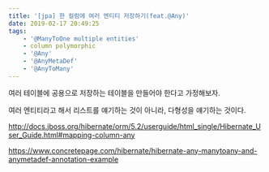 ```yaml
---
title: '[jpa] 한 컬럼에 여러 엔티티 저장하기(feat.@Any)'
date: 2019-02-17 20:49:25
tags:
    - '@ManyToOne multiple entities'
    - column polymorphic
    - '@Any'
    - '@AnyMetaDef'
    - '@AnyToMany'
---
```


여러 테이블에 공용으로 저장하는 테이블을 만들어야 한다고 가정해보자.  

여러 엔티티라고 해서 리스트를 얘기하는 것이 아니라, 다형성을 얘기하는 것이다.  

<http://docs.jboss.org/hibernate/orm/5.2/userguide/html_single/Hibernate_User_Guide.html#mapping-column-any>  

<https://www.concretepage.com/hibernate/hibernate-any-manytoany-and-anymetadef-annotation-example>  

<!-- more -->